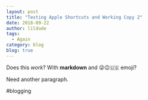 ```yaml
---
layout: post
title: "Testing Apple Shortcuts and Working Copy 2"
date: 2018-09-22
author: lildude
tags:
  - Again
category: blog
blog: true
---
```



Does this _work_? With **markdown** and 😜😉🇺🇸 emoji?

Need another paragraph.

#blogging